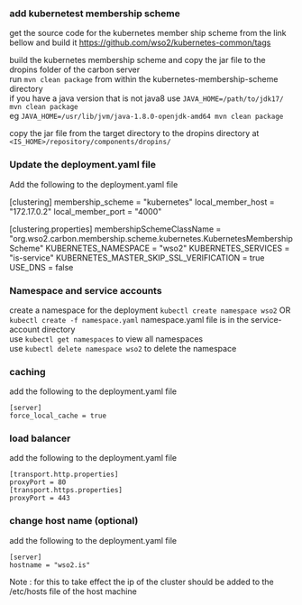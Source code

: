 ### add kubernetest membership scheme

get the source code for the kubernetes member ship scheme from the link bellow and build it
https://github.com/wso2/kubernetes-common/tags

build the kubernetes membership scheme and copy the jar file to the dropins folder of the carbon server<br>
run `mvn clean package` from within the kubernetes-membership-scheme directory<br>
if you have a java version that is not java8
use `JAVA_HOME=/path/to/jdk17/ mvn clean package`<br>
eg `JAVA_HOME=/usr/lib/jvm/java-1.8.0-openjdk-amd64 mvn clean package`<br>

copy the jar file from the target directory to the dropins directory at `<IS_HOME>/repository/components/dropins/`<br>

### Update the deployment.yaml file

Add the following to the deployment.yaml file

[clustering]
membership_scheme = "kubernetes"
local_member_host = "172.17.0.2"
local_member_port = "4000"

[clustering.properties]
membershipSchemeClassName = "org.wso2.carbon.membership.scheme.kubernetes.KubernetesMembershipScheme"
KUBERNETES_NAMESPACE = "wso2"
KUBERNETES_SERVICES = "is-service"
KUBERNETES_MASTER_SKIP_SSL_VERIFICATION = true
USE_DNS = false

### Namespace and service accounts

create a namespace for the deployment
`kubectl create namespace wso2` OR `kubectl create -f namespace.yaml` namespace.yaml file is in the service-account directory<br>
use `kubectl get namespaces` to view all namespaces<br>
use `kubectl delete namespace wso2` to delete the namespace<br>

### caching

add the following to the deployment.yaml file

```
[server]
force_local_cache = true
```

### load balancer

add the following to the deployment.yaml file

```
[transport.http.properties]
proxyPort = 80
[transport.https.properties]
proxyPort = 443
```

### change host name (optional)

add the following to the deployment.yaml file

```
[server]
hostname = "wso2.is"
```

Note : for this to take effect the ip of the cluster should be added to the /etc/hosts file of the host machine
